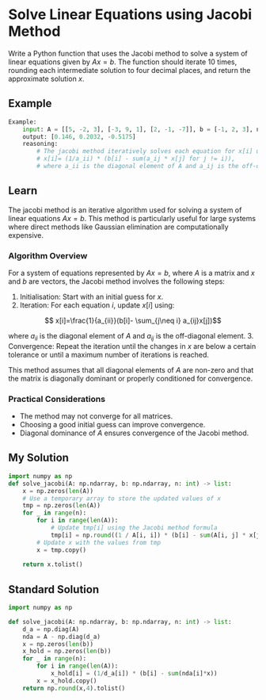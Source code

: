 # Solve Linear Equations using Jacobi Method

Write a Python function that uses the Jacobi method to solve a system of linear equations given by $Ax = b$. The function should iterate 10 times, rounding each intermediate solution to four decimal places, and return the approximate solution $x$.

## Example 

```python
Example:
    input: A = [[5, -2, 3], [-3, 9, 1], [2, -1, -7]], b = [-1, 2, 3], n=2
    output: [0.146, 0.2032, -0.5175]
    reasoning:
        # The jacobi method iteratively solves each equation for x[i] using the formula 
        # x[i]= (1/a_ii) * (b[i] - sum(a_ij * x[j] for j != i)),
        # where a_ii is the diagonal element of A and a_ij is the off-diagonal element.
```

## Learn

The jacobi method is an iterative algorithm used for solving a system of linear equations $Ax = b$. This method is particularly useful for large systems where direct methods like Gaussian elimination are computationally expensive.

### Algorithm Overview

For a system of equations represented by $Ax = b$, where $A$ is a matrix and $x$ and $b$ are vectors, the Jacobi method involves the following steps:
1. Initialisation: Start with an initial guess for $x$.
2. Iteration: For each equation $i$, update $x[i]$ using:

$$ x[i]=\frac{1}{a_{ii}}(b[i]- \sum_{j\neq i} a_{ij}x[j])$$

where $a_{ii}$ is the diagonal element of $A$ and $a_{ij}$ is the off-diagonal element.
3. Convergence: Repeat the iteration until the changes in $x$ are below a certain tolerance or until a maximum number of iterations is reached.

This method assumes that all diagonal elements of $A$ are non-zero and that the matrix is diagonally dominant or properly conditioned for convergence.

### Practical Considerations

- The method may not converge for all matrices.
- Choosing a good initial guess can improve convergence.
- Diagonal dominance of $A$ ensures convergence of the Jacobi method.


## My Solution

```python
import numpy as np
def solve_jacobi(A: np.ndarray, b: np.ndarray, n: int) -> list:
    x = np.zeros(len(A))
    # Use a temporary array to store the updated values of x
    tmp = np.zeros(len(A))
    for _ in range(n):
        for i in range(len(A)):
            # Update tmp[i] using the Jacobi method formula
            tmp[i] = np.round((1 / A[i, i]) * (b[i] - sum(A[i, j] * x[j] for j in range(len(A)) if j != i)), 4)
        # Update x with the values from tmp
        x = tmp.copy()
        
    return x.tolist()
```

## Standard Solution

```python
import numpy as np

def solve_jacobi(A: np.ndarray, b: np.ndarray, n: int) -> list:
    d_a = np.diag(A)
    nda = A - np.diag(d_a)
    x = np.zeros(len(b))
    x_hold = np.zeros(len(b))
    for _ in range(n):
        for i in range(len(A)):
            x_hold[i] = (1/d_a[i]) * (b[i] - sum(nda[i]*x))
        x = x_hold.copy()
    return np.round(x,4).tolist()
```